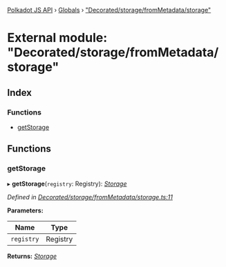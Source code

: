 [Polkadot JS API](../README.md) › [Globals](../globals.md) › ["Decorated/storage/fromMetadata/storage"](_decorated_storage_frommetadata_storage_.md)

# External module: "Decorated/storage/fromMetadata/storage"

## Index

### Functions

* [getStorage](_decorated_storage_frommetadata_storage_.md#getstorage)

## Functions

###  getStorage

▸ **getStorage**(`registry`: Registry): *[Storage](../interfaces/_decorated_types_.storage.md)*

*Defined in [Decorated/storage/fromMetadata/storage.ts:11](https://github.com/polkadot-js/api/blob/2338ecc2d7/packages/metadata/src/Decorated/storage/fromMetadata/storage.ts#L11)*

**Parameters:**

Name | Type |
------ | ------ |
`registry` | Registry |

**Returns:** *[Storage](../interfaces/_decorated_types_.storage.md)*
